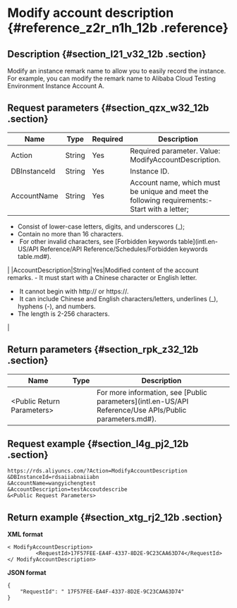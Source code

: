 # Modify account description {#reference_z2r_n1h_12b .reference}

## Description {#section_l21_v32_12b .section}

Modify an instance remark name to allow you to easily record the instance. For example, you can modify the remark name to Alibaba Cloud Testing Environment Instance Account A.

## Request parameters {#section_qzx_w32_12b .section}

|Name|Type|Required|Description|
|----|----|--------|-----------|
|Action|String|Yes|Required parameter. Value: ModifyAccountDescription.|
|DBInstanceId|String|Yes|Instance ID.|
|AccountName|String|Yes|Account name, which must be unique and meet the following requirements:-   Start with a letter;
-   Consist of lower-case letters, digits, and underscores \(\_\);
-   Contain no more than 16 characters. 
-    For other invalid characters, see [Forbidden keywords table](intl.en-US/API Reference/API Reference/Schedules/Forbidden keywords table.md#).

|
|AccountDescription|String|Yes|Modified content of the account remarks. -   It must start with a Chinese character or English letter.
-    It cannot begin with http:// or https://.
-    It can include Chinese and English characters/letters, underlines \(\_\), hyphens \(-\), and numbers.
-   The length is 2-256 characters.

|

## Return parameters {#section_rpk_z32_12b .section}

|Name|Type|Description|
|----|----|-----------|
|<Public Return Parameters\>| |For more information, see [Public parameters](intl.en-US/API Reference/Use APIs/Public parameters.md#).|

## Request example {#section_l4g_pj2_12b .section}

```
https://rds.aliyuncs.com/?Action=ModifyAccountDescription
&DBInstanceId=rdsaiiabnaiiabn
&AccountName=wangyichengtest
&AccountDescription=testAccoutdescribe
&<Public Request Parameters>
```

## Return example {#section_xtg_rj2_12b .section}

**XML format**

```
< ModifyAccountDescription>
         <RequestId>17F57FEE-EA4F-4337-8D2E-9C23CAA63D74</RequestId>
</ ModifyAccountDescription>
```

**JSON format**

```
{
    "RequestId": " 17F57FEE-EA4F-4337-8D2E-9C23CAA63D74"
}
```

